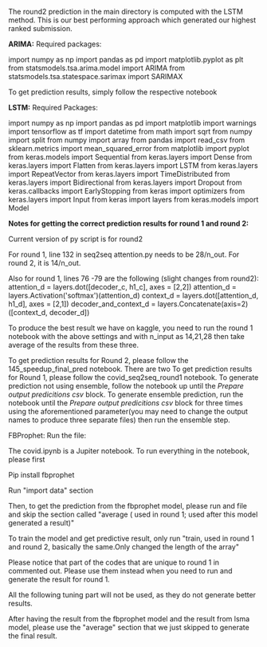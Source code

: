 The round2 prediction in the main directory is computed with the LSTM method. This is our best performing approach which generated our highest ranked submission.

**ARIMA:**
Required packages: 

import numpy as np
import pandas as pd
import matplotlib.pyplot as plt
from statsmodels.tsa.arima.model import ARIMA
from statsmodels.tsa.statespace.sarimax import SARIMAX

To get prediction results, simply follow the respective notebook

**LSTM:**
Required Packages:

import numpy as np
import pandas as pd
import matplotlib
import warnings
import tensorflow as tf
import datetime
from math import sqrt
from numpy import split
from numpy import array
from pandas import read_csv
from sklearn.metrics import mean_squared_error
from matplotlib import pyplot
from keras.models import Sequential
from keras.layers import Dense
from keras.layers import Flatten
from keras.layers import LSTM
from keras.layers import RepeatVector
from keras.layers import TimeDistributed
from keras.layers import Bidirectional
from keras.layers import Dropout
from keras.callbacks import EarlyStopping
from keras import optimizers 
from keras.layers import Input
from keras import layers
from keras.models import Model


**Notes for getting the correct prediction results for round 1 and round 2:**

Current version of py script is for round2

For round 1, line 132 in seq2seq attention.py needs to be 28/n_out. For round 2, it is 14/n_out.

Also for round 1, lines 76 -79 are the following (slight changes from round2):
attention_d = layers.dot([decoder_c, h1_c], axes = [2,2])
attention_d = layers.Activation('softmax')(attention_d)
context_d = layers.dot([attention_d, h1_d], axes = [2,1])
decoder_and_context_d = layers.Concatenate(axis=2)([context_d, decoder_d])

To produce the best result we have on kaggle, you need to run the round 1 notebook with the above settings and with n_input as 14,21,28 then take average of the results from these three.


To get prediction results for Round 2, please follow the 145_speedup_final_pred notebook. There are two 
To get prediction results for Round 1, please follow the covid_seq2seq_round1 notebook. To generate prediction not using ensemble, follow the notebook up until the *Prepare output predicitions csv* block. To generate ensemble prediction, run the notebook until the *Prepare output predicitions csv* block for three times using the aforementioned parameter(you may need to change the output names to produce three separate files) then run the ensemble step.


FBProphet:
Run the file:

The covid.ipynb is a Jupiter notebook. To run everything in the notebook, please first 

Pip install fbprophet

Run "import data" section

Then, to get the prediction from the fbprophet model, please run and file and skip the section called "average ( used in round 1; used after this model generated a result)"

To train the model and get predictive result, only run "train, used in round 1 and round 2, basically the same.Only changed the length of the array"

Please notice that part of the codes that are unique to round 1 in commented out. Please use them instead when you need to run and generate the result for round 1.

All the following tuning part will not be used, as they do not generate better results.

After having the result from the fbprophet model and the result from lsma model, please use the "average" section that we just skipped to generate the final result.

